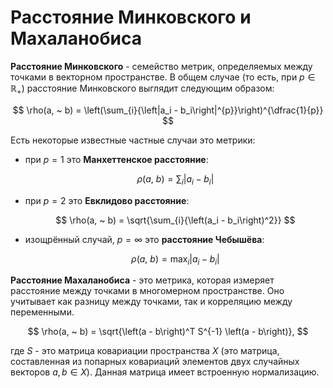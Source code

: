 # Расстояние Минковского и Махаланобиса

**Расстояние Минковского** - семейство метрик, определяемых между точками в векторном пространстве. В общем случае (то есть, при $p \in \mathbb{R}_{+}$) расстояние Минковского выглядит следующим образом:

$$
    \rho(a, ~ b) = \left(\sum_{i}{\left|a_i - b_i\right|^{p}}\right)^{\dfrac{1}{p}}
$$

Есть некоторые известные частные случаи это метрики:

- при $p = 1$ это **Манхеттенское расстояние**:

    $$
        \rho(a, ~ b) = \sum_{i}{\left|a_i - b_i\right|}
    $$

- при $p = 2$ это **Евклидово расстояние**:

    $$
        \rho(a, ~ b) = \sqrt{\sum_{i}{\left(a_i - b_i\right)^2}}
    $$

- изощрённый случай, $p = \infty$ это **расстояние Чебышёва**:

    $$
        \rho(a, ~ b) = \max_{i}{\left|a_i - b_i\right|}
    $$

**Расстояние Махаланобиса** - это метрика, которая измеряет расстояние между точками в многомерном пространстве. Оно учитывает как разницу между точками, так и корреляцию между переменными.

$$
    \rho(a, ~ b) = \sqrt{\left(a - b\right)^T S^{-1} \left(a - b\right)},
$$

где $S$ - это матрица ковариации пространства $X$ (это матрица, составленная из попарных ковариаций элементов двух случайных векторов $a, b \in X$). Данная матрица имеет встроенную нормализацию.

